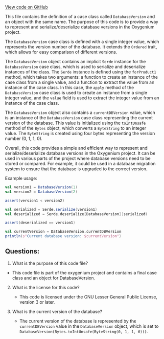 [View code on GitHub](https://github.com/oxygenium/oxygenium/flow/src/main/scala/org/oxygenium/flow/io/DatabaseVersion.scala)

This file contains the definition of a case class called `DatabaseVersion` and an object with the same name. The purpose of this code is to provide a way to represent and serialize/deserialize database versions in the Oxygenium project. 

The `DatabaseVersion` case class is defined with a single integer value, which represents the version number of the database. It extends the `Ordered` trait, which allows for easy comparison of different versions. 

The `DatabaseVersion` object contains an implicit `Serde` instance for the `DatabaseVersion` case class, which is used to serialize and deserialize instances of the class. The `Serde` instance is defined using the `forProduct1` method, which takes two arguments: a function to create an instance of the case class from a single value, and a function to extract the value from an instance of the case class. In this case, the `apply` method of the `DatabaseVersion` case class is used to create an instance from a single integer value, and the `value` field is used to extract the integer value from an instance of the case class.

The `DatabaseVersion` object also contains a `currentDBVersion` value, which is an instance of the `DatabaseVersion` case class representing the current version of the database. This value is initialized using the `toIntUnsafe` method of the `Bytes` object, which converts a `ByteString` to an integer value. The `ByteString` is created using four bytes representing the version number (0, 1, 1, 0).

Overall, this code provides a simple and efficient way to represent and serialize/deserialize database versions in the Oxygenium project. It can be used in various parts of the project where database versions need to be stored or compared. For example, it could be used in a database migration system to ensure that the database is upgraded to the correct version. 

Example usage:
```scala
val version1 = DatabaseVersion(1)
val version2 = DatabaseVersion(2)

assert(version1 < version2)

val serialized = Serde.serialize(version1)
val deserialized = Serde.deserialize[DatabaseVersion](serialized)

assert(deserialized == version1)

val currentVersion = DatabaseVersion.currentDBVersion
println(s"Current database version: $currentVersion")
```
## Questions: 
 1. What is the purpose of this code file?
   - This code file is part of the oxygenium project and contains a final case class and an object for DatabaseVersion.

2. What is the license for this code?
   - This code is licensed under the GNU Lesser General Public License, version 3 or later.

3. What is the current version of the database?
   - The current version of the database is represented by the `currentDBVersion` value in the `DatabaseVersion` object, which is set to `DatabaseVersion(Bytes.toIntUnsafe(ByteString(0, 1, 1, 0)))`.